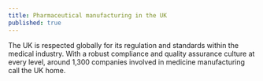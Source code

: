 ```yaml
---
title: Pharmaceutical manufacturing in the UK
published: true
---
```

The UK is respected globally for its regulation and standards within the medical industry. With a robust compliance and quality assurance culture at every level, around 1,300 companies involved in medicine manufacturing call the UK home.
